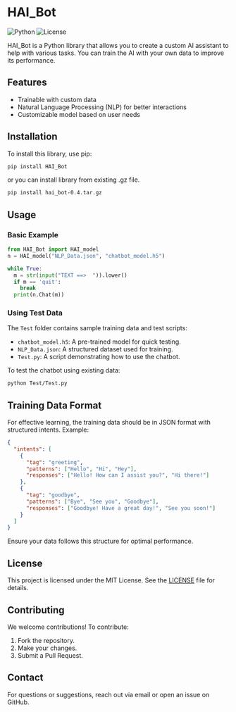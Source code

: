 # HAI_Bot

![Python](https://img.shields.io/badge/Python-3.x-blue)
![License](https://img.shields.io/badge/License-MIT-green)

HAI_Bot is a Python library that allows you to create a custom AI assistant to help with various tasks. You can train the AI with your own data to improve its performance.

## Features
- Trainable with custom data
- Natural Language Processing (NLP) for better interactions
- Customizable model based on user needs

## Installation

To install this library, use pip:

```bash
pip install HAI_Bot
```

or you can install library from existing .gz file.
```bash
pip install hai_bot-0.4.tar.gz
```

## Usage

### Basic Example
```python
from HAI_Bot import HAI_model
n = HAI_model("NLP_Data.json", "chatbot_model.h5")

while True:
  m = str(input("TEXT ==>  ")).lower()
  if m == 'quit':
    break
  print(n.Chat(m))
```

### Using Test Data
The `Test` folder contains sample training data and test scripts:
- `chatbot_model.h5`: A pre-trained model for quick testing.
- `NLP_Data.json`: A structured dataset used for training.
- `Test.py`: A script demonstrating how to use the chatbot.

To test the chatbot using existing data:
```bash
python Test/Test.py
```

## Training Data Format
For effective learning, the training data should be in JSON format with structured intents. Example:

```json
{
  "intents": [
    {
      "tag": "greeting",
      "patterns": ["Hello", "Hi", "Hey"],
      "responses": ["Hello! How can I assist you?", "Hi there!"]
    },
    {
      "tag": "goodbye",
      "patterns": ["Bye", "See you", "Goodbye"],
      "responses": ["Goodbye! Have a great day!", "See you soon!"]
    }
  ]
}
```

Ensure your data follows this structure for optimal performance.

## License
This project is licensed under the MIT License. See the [LICENSE](LICENSE) file for details.

## Contributing

We welcome contributions! To contribute:
1. Fork the repository.
2. Make your changes.
3. Submit a Pull Request.

## Contact
For questions or suggestions, reach out via email or open an issue on GitHub.
